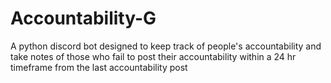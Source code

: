 # Accountability-G
A python discord bot designed to keep track of people's accountability and take notes of those who fail to post their accountability within a 24 hr timeframe from the last accountability post

